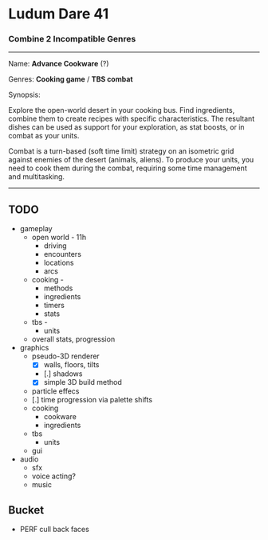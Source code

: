 # Ludum Dare 41 #
### Combine 2 Incompatible Genres ###

---

Name: **Advance Cookware** (?)

Genres: **Cooking game** / **TBS combat**

Synopsis:

Explore the open-world desert in your cooking bus. Find ingredients, combine them to create recipes with specific characteristics. The resultant dishes can be used as support for your exploration, as stat boosts, or in combat as your units.

Combat is a turn-based (soft time limit) strategy on an isometric grid against enemies of the desert (animals, aliens). To produce your units, you need to cook them during the combat, requiring some time management and multitasking.

---

## TODO ##

 - gameplay
   - open world - 11h
     - driving
     - encounters
     - locations
     - arcs
   - cooking - 
     - methods
     - ingredients
     - timers
     - stats
   - tbs - 
     - units
   - overall stats, progression
 - graphics
   - pseudo-3D renderer
     - [x] walls, floors, tilts
     - [.] shadows
     - [x] simple 3D build method
   - particle effecs
   - [.] time progression via palette shifts
   - cooking
     - cookware
     - ingredients
   - tbs
     - units
   - gui
 - audio
   - sfx
   - voice acting?
   - music

## Bucket ##

 - PERF cull back faces

